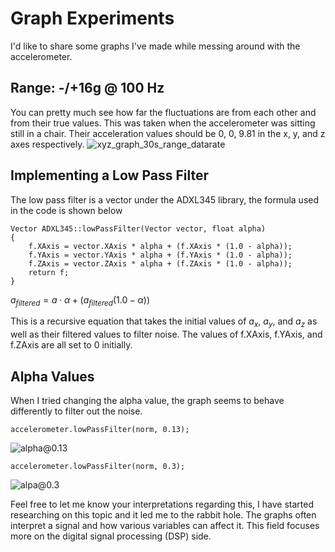 # Graph Experiments
I'd like to share some graphs I've made while messing around with the accelerometer.

## Range: -/+16g @ 100 Hz
You can pretty much see how far the fluctuations are from each other and from their true values.
This was taken when the accelerometer was sitting still in a chair. Their acceleration values should be 0, 0, 9.81
in the x, y, and z axes respectively.
![xyz_graph_30s_range_datarate](https://github.com/sagaciousboi/shield-0.1.0/blob/main/others/xyz_graph_30s_16g_100hz.png)


## Implementing a Low Pass Filter
The low pass filter is a vector under the ADXL345 library, the formula used in the code is shown below

```
Vector ADXL345::lowPassFilter(Vector vector, float alpha)
{
    f.XAxis = vector.XAxis * alpha + (f.XAxis * (1.0 - alpha));
    f.YAxis = vector.YAxis * alpha + (f.YAxis * (1.0 - alpha));
    f.ZAxis = vector.ZAxis * alpha + (f.ZAxis * (1.0 - alpha));
    return f;
}
```
$a_{filtered} = a\cdot\alpha + {(a_{filtered}(1.0-\alpha))}$<br>

This is a recursive equation that takes the initial values of $a_x$, $a_y$, and $a_z$ as well as their filtered values to 
filter noise. The values of f.XAxis, f.YAxis, and f.ZAxis are all set to 0 initially.

## Alpha Values
When I tried changing the alpha value, the graph seems to behave differently to filter out the noise.
```
accelerometer.lowPassFilter(norm, 0.13);
```
![alpha@0.13](https://github.com/sagaciousboi/shield-0.1.0/blob/main/others/xyz_graph_30s_16g_100hz_lowpassfilter_alpha0.13.png)
```
accelerometer.lowPassFilter(norm, 0.3);
```
![alpa@0.3](https://github.com/sagaciousboi/shield-0.1.0/blob/main/others/xyz_graph_20s_16g_100hz_lowpassfilter_alpha0.3.png)

Feel free to let me know your interpretations regarding this, I have started researching on this topic 
and it led me to the rabbit hole. The graphs often interpret a signal and how various variables can affect it. 
This field focuses more on the digital signal processing (DSP) side. 
